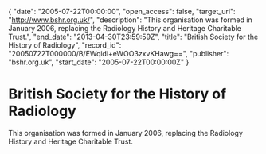 {
  "date": "2005-07-22T00:00:00", 
  "open_access": false, 
  "target_url": "http://www.bshr.org.uk/", 
  "description": "This organisation was formed in January 2006, replacing the Radiology History and Heritage Charitable Trust.", 
  "end_date": "2013-04-30T23:59:59Z", 
  "title": "British Society for the History of Radiology", 
  "record_id": "20050722T000000/B/EWqidi+eWOO3zxvKHawg==", 
  "publisher": "bshr.org.uk", 
  "start_date": "2005-07-22T00:00:00Z"
}

# British Society for the History of Radiology

This organisation was formed in January 2006, replacing the Radiology History and Heritage Charitable Trust.